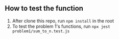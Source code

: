 ## How to test the function
1. After clone this repo, run `npm install` in the root
2. To test the problem 1's functions, run `npx jest problem1/sum_to_n.test.js`